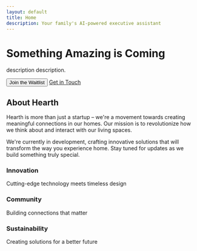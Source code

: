 ```yaml
---
layout: default
title: Home
description: Your family's AI-powered executive assistant
---
```


<div class="hero">
    <div class="hero-content">
        <h1>Something Amazing is Coming</h1>
        <p>description description.</p>
        <div class="hero-actions">
            <button id="waitlist-btn" class="btn-primary">Join the Waitlist</button>
            <a href="/contact" class="btn-secondary">Get in Touch</a>
        </div>
    </div>
</div>

<section class="about">
    <div class="container">
        <h2>About Hearth</h2>
        <div class="about-content">
            <div class="about-text">
                <p>Hearth is more than just a startup – we're a movement towards creating meaningful connections in our homes. Our mission is to revolutionize how we think about and interact with our living spaces.</p>
                <p>We're currently in development, crafting innovative solutions that will transform the way you experience home. Stay tuned for updates as we build something truly special.</p>
            </div>
            <div class="about-features">
                <div class="feature">
                    <h3>Innovation</h3>
                    <p>Cutting-edge technology meets timeless design</p>
                </div>
                <div class="feature">
                    <h3>Community</h3>
                    <p>Building connections that matter</p>
                </div>
                <div class="feature">
                    <h3>Sustainability</h3>
                    <p>Creating solutions for a better future</p>
                </div>
            </div>
        </div>
    </div>
</section>
